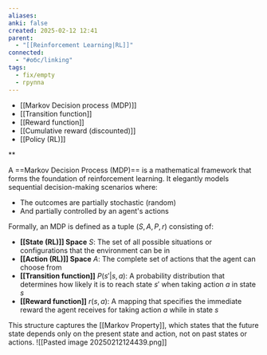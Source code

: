```yaml
---
aliases: 
anki: false
created: 2025-02-12 12:41
parent:
  - "[[Reinforcement Learning|RL]]"
connected:
  - "#обс/linking"
tags:
  - fix/empty
  - группа
---
```

- [[Markov Decision process (MDP)]]
- [[Transition function]]
- [[Reward function]]
- [[Cumulative reward (discounted)]]
- [[Policy (RL)]]

**

A ==Markov Decision Process (MDP)== is a mathematical framework that forms the foundation of reinforcement learning. It elegantly models sequential decision-making scenarios where:
- The outcomes are partially stochastic (random)
- And partially controlled by an agent's actions

Formally, an MDP is defined as a tuple $(S, A, P, r)$ consisting of:
- **[[State (RL)]] Space**  $S$: The set of all possible situations or configurations that the environment can be in
- **[[Action (RL)]] Space** $A$: The complete set of actions that the agent can choose from
- **[[Transition function]]** $P(s'|s,a)$: A probability distribution that determines how likely it is to reach state $s'$ when taking action $a$ in state $s$
- **[[Reward function]]** $r(s,a)$: A mapping that specifies the immediate reward the agent receives for taking action $a$ while in state $s$

This structure captures the [[Markov Property]], which states that the future state depends only on the present state and action, not on past states or actions​.
![[Pasted image 20250212124439.png]]



